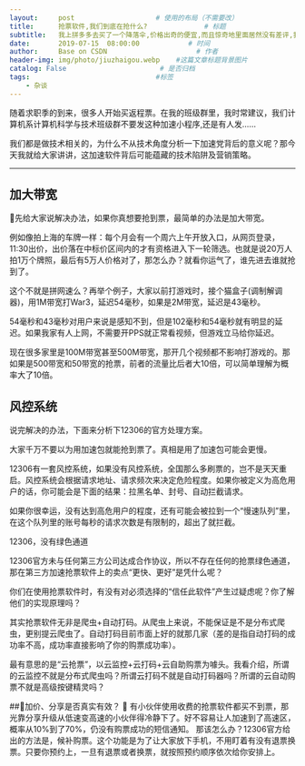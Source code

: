 ```yaml
---
layout:     post                    # 使用的布局（不需要改）
title:      抢票软件,我们到底在抢什么?              # 标题
subtitle:   我上拼多多去买了一个降落伞,价格出奇的便宜,而且惊奇地里面居然没有差评,我马上就买了一个,立马坐着飞机去跳伞.在我跳下去的那一刻,我貌似明白了为什么没有差评.  #副标题
date:       2019-07-15  08:00:00            # 时间
author:     Base on CSDN                      # 作者
header-img: img/photo/jiuzhaigou.webp    #这篇文章标题背景图片
catalog: False                       # 是否归档
tags:                               #标签
    - 杂谈
---
```


随着求职季的到来，很多人开始买返程票。在我的班级群里，我时常建议，我们计算机系计算机科学与技术班级群不要发这种加速小程序,还是有人发……

我们都是做技术相关的，为什么不从技术角度分析一下加速党背后的意义呢？那今天我就给大家讲讲，这加速软件背后可能蕴藏的技术陷阱及营销策略。

----


## 加大带宽
先给大家说解决办法，如果你真想要抢到票，最简单的办法是加大带宽。

例如像拍上海的车牌一样：每个月会有一个周六上午开放入口，从网页登录，11:30出价，出价落在中标价区间内的才有资格进入下一轮筛选。也就是说20万人拍1万个牌照，最后有5万人价格对了，那怎么办？就看你运气了，谁先进去谁就抢到了。

这个不就是拼网速么？再举个例子，大家以前打游戏时，接个猫盒子(调制解调器)，用1M带宽打War3，延迟54毫秒，如果是2M带宽，延迟是43毫秒。

54毫秒和43毫秒对用户来说是感知不到，但是102毫秒和54毫秒就有明显的延迟。如果我家有人上网，不需要开PPS就正常看视频，但游戏立马给你延迟。

现在很多家里是100M带宽甚至500M带宽，那开几个视频都不影响打游戏的。那如果是500带宽和50带宽的抢票，前者的流量比后者大10倍，可以简单理解为概率大了10倍。

## 风控系统
说完解决的办法，下面来分析下12306的官方处理方案。

大家千万不要以为用加速包就能抢到票了。真相是用了加速包可能会更慢。

12306有一套风控系统，如果没有风控系统，全国那么多刷票的，岂不是天天重启。风控系统会根据请求地址、请求频次来决定危险程度。如果你被定义为高危用户的话，你可能会是下面的结果：拉黑名单、封号、自动拦截请求。

如果你很幸运，没有达到高危用户的程度，还有可能会被拉到一个“慢速队列”里，在这个队列里的账号每秒的请求次数是有限制的，超出了就拦截。

12306，没有绿色通道

12306官方未与任何第三方公司达成合作协议，所以不存在任何的抢票绿色通道，那在第三方加速抢票软件上的卖点“更快、更好”是凭什么呢？

你们在使用抢票软件时，有没有对必须选择的“信任此软件”产生过疑虑呢？你了解他们的实现原理吗？

其实抢票软件无非是爬虫+自动打码。从爬虫上来说，不能保证是不是分布式爬虫，更别提云爬虫了。自动打码目前市面上好的就那几家（差的是指自动打码的成功率不高，成功率直接影响了你的购票成功率）。

最有意思的是“云抢票”，以云监控+云打码+云自助购票为噱头。我看介绍，所谓的云监控不就是分布式爬虫吗？所谓云打码不就是自动打码器吗？所谓的云自动购票不就是高级按键精灵吗？

##加价、分享是否真实有效？

有小伙伴使用收费的抢票软件都买不到票，那光靠分享升级从低速变高速的小伙伴得冷静下了。好不容易让人加速到了高速区，概率从10%到了70%，仍没有购票成功的短信通知。
那该怎么办？12306官方给出的方法是，候补购票。这个功能是为了让大家放下手机，不用盯着有没有退票换票。只要你预约上，一旦有退票或者换票，就按照预约顺序依次给你安排上。
